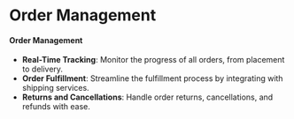# Order Management

#### **Order Management**

* **Real-Time Tracking**: Monitor the progress of all orders, from placement to delivery.
* **Order Fulfillment**: Streamline the fulfillment process by integrating with shipping services.
* **Returns and Cancellations**: Handle order returns, cancellations, and refunds with ease.

